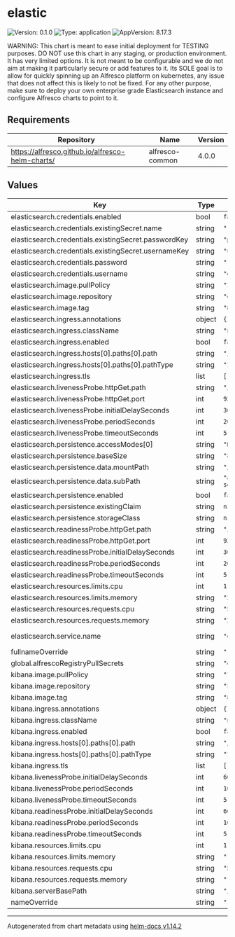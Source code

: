 # elastic

![Version: 0.1.0](https://img.shields.io/badge/Version-0.1.0-informational?style=flat-square) ![Type: application](https://img.shields.io/badge/Type-application-informational?style=flat-square) ![AppVersion: 8.17.3](https://img.shields.io/badge/AppVersion-8.17.3-informational?style=flat-square)

WARNING: This chart is meant to ease initial deployment for TESTING purposes.
DO NOT use this chart in any staging, or production environment. It has very
limited options. It is not meant to be configurable and we do not aim at
making it particularly secure or add features to it. Its SOLE goal is to allow
for quickly spinning up an Alfresco platform on kubernetes, any issue that
does not affect this is likely to not be fixed. For any other purpose, make
sure to deploy your own enterprise grade Elasticsearch instance and configure
Alfresco charts to point to it.

## Requirements

| Repository | Name | Version |
|------------|------|---------|
| https://alfresco.github.io/alfresco-helm-charts/ | alfresco-common | 4.0.0 |

## Values

| Key | Type | Default | Description |
|-----|------|---------|-------------|
| elasticsearch.credentials.enabled | bool | `false` |  |
| elasticsearch.credentials.existingSecret.name | string | `""` |  |
| elasticsearch.credentials.existingSecret.passwordKey | string | `"password"` |  |
| elasticsearch.credentials.existingSecret.usernameKey | string | `"username"` |  |
| elasticsearch.credentials.password | string | `""` |  |
| elasticsearch.credentials.username | string | `"elastic"` |  |
| elasticsearch.image.pullPolicy | string | `"IfNotPresent"` |  |
| elasticsearch.image.repository | string | `"elasticsearch"` |  |
| elasticsearch.image.tag | string | `"8.17.3"` |  |
| elasticsearch.ingress.annotations | object | `{}` |  |
| elasticsearch.ingress.className | string | `"nginx"` |  |
| elasticsearch.ingress.enabled | bool | `false` |  |
| elasticsearch.ingress.hosts[0].paths[0].path | string | `"/elasticsearch"` |  |
| elasticsearch.ingress.hosts[0].paths[0].pathType | string | `"ImplementationSpecific"` |  |
| elasticsearch.ingress.tls | list | `[]` |  |
| elasticsearch.livenessProbe.httpGet.path | string | `"/_cluster/health?local=true"` |  |
| elasticsearch.livenessProbe.httpGet.port | int | `9200` |  |
| elasticsearch.livenessProbe.initialDelaySeconds | int | `30` |  |
| elasticsearch.livenessProbe.periodSeconds | int | `20` |  |
| elasticsearch.livenessProbe.timeoutSeconds | int | `5` |  |
| elasticsearch.persistence.accessModes[0] | string | `"ReadWriteOnce"` |  |
| elasticsearch.persistence.baseSize | string | `"8Gi"` |  |
| elasticsearch.persistence.data.mountPath | string | `"/usr/share/elasticsearch/data"` |  |
| elasticsearch.persistence.data.subPath | string | `"alfresco-content-services/elasticsearch-data"` |  |
| elasticsearch.persistence.enabled | bool | `false` |  |
| elasticsearch.persistence.existingClaim | string | `nil` |  |
| elasticsearch.persistence.storageClass | string | `nil` |  |
| elasticsearch.readinessProbe.httpGet.path | string | `"/_cluster/health"` |  |
| elasticsearch.readinessProbe.httpGet.port | int | `9200` |  |
| elasticsearch.readinessProbe.initialDelaySeconds | int | `30` |  |
| elasticsearch.readinessProbe.periodSeconds | int | `20` |  |
| elasticsearch.readinessProbe.timeoutSeconds | int | `5` |  |
| elasticsearch.resources.limits.cpu | int | `1` |  |
| elasticsearch.resources.limits.memory | string | `"2Gi"` |  |
| elasticsearch.resources.requests.cpu | string | `"500m"` |  |
| elasticsearch.resources.requests.memory | string | `"2Gi"` |  |
| elasticsearch.service.name | string | `"elasticsearch"` | used for naming pvc |
| fullnameOverride | string | `""` |  |
| global.alfrescoRegistryPullSecrets | string | `"quay-registry-secret"` |  |
| kibana.image.pullPolicy | string | `"IfNotPresent"` |  |
| kibana.image.repository | string | `"kibana"` |  |
| kibana.image.tag | string | `"8.17.0"` |  |
| kibana.ingress.annotations | object | `{}` |  |
| kibana.ingress.className | string | `"nginx"` |  |
| kibana.ingress.enabled | bool | `false` |  |
| kibana.ingress.hosts[0].paths[0].path | string | `"/kibana"` |  |
| kibana.ingress.hosts[0].paths[0].pathType | string | `"ImplementationSpecific"` |  |
| kibana.ingress.tls | list | `[]` |  |
| kibana.livenessProbe.initialDelaySeconds | int | `60` |  |
| kibana.livenessProbe.periodSeconds | int | `10` |  |
| kibana.livenessProbe.timeoutSeconds | int | `5` |  |
| kibana.readinessProbe.initialDelaySeconds | int | `60` |  |
| kibana.readinessProbe.periodSeconds | int | `10` |  |
| kibana.readinessProbe.timeoutSeconds | int | `5` |  |
| kibana.resources.limits.cpu | int | `1` |  |
| kibana.resources.limits.memory | string | `"1Gi"` |  |
| kibana.resources.requests.cpu | string | `"500m"` |  |
| kibana.resources.requests.memory | string | `"1Gi"` |  |
| kibana.serverBasePath | string | `"/kibana"` |  |
| nameOverride | string | `""` |  |

----------------------------------------------
Autogenerated from chart metadata using [helm-docs v1.14.2](https://github.com/norwoodj/helm-docs/releases/v1.14.2)
